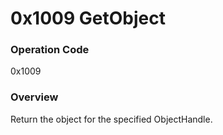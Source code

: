 # 0x1009 GetObject

### Operation Code

0x1009

### Overview

Return the object for the specified ObjectHandle.
